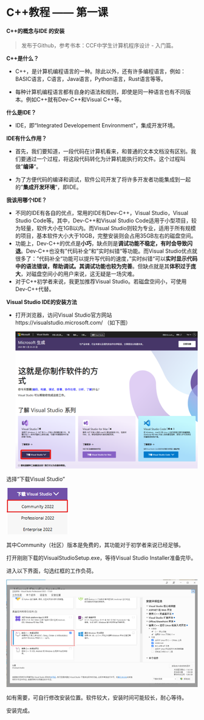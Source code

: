 # C++教程 —— 第一课

#### C++的概念与IDE 的安装

> 发布于Github，参考书本：CCF中学生计算机程序设计 - 入门篇。

**C++是什么？**

- C++，是计算机编程语言的一种。除此以外，还有许多编程语言，例如：BASIC语言，C语言，Java语言，Python语言，Rust语言等等。

- 每种计算机编程语言都有自身的语法和规则，即使是同一种语言也有不同版本。例如C++就有Dev-C++和Visual C++等。

**什么是IDE？**

- IDE，即“Integrated Developement Environment"，集成开发环境。

**IDE有什么作用？**

- 首先，我们要知道，一段代码在计算机看来，和普通的文本文档没有区别。我们要通过一个过程，将这段代码转化为计算机能执行的文件。这个过程叫做”**编译**“。

- 为了方便代码的编译和调试，软件公司开发了将许多开发者功能集成到一起的”**集成开发环境**“，即IDE。

**我该用哪个IDE？**

- 不同的IDE有各自的优点，常用的IDE有Dev-C++，Visual Studio，Visual Studio Code等。其中，Dev-C++和Visual Studio Code适用于小型项目，较为轻量，软件大小在1GB以内。而Visual Studio则较为专业，适用于所有规模的项目，基本软件大小大于10GB，完整安装则会占用35GB左右的磁盘空间。
- 功能上，Dev-C++的优点是**小巧**，缺点则是**调试功能不稳定，有时会导致闪退**。Dev-C++也没有”代码补全“和”实时纠错“等功能。而Visual Studio优点就很多了：”代码补全“功能可以提升写代码的速度，”实时纠错“可以**实时显示代码中的语法错误，帮助调试。**其**调试功能也较为完善**。但缺点就是其**体积过于庞大**，对磁盘空间小的用户来说，这无疑是一场灾难。
- 对于C++初学者来说，我更加推荐Visual Studio。若磁盘空间小，可使用Dev-C++代替。

**Visual Studio IDE的安装方法**

- 打开浏览器，访问Visual Studio官方网站https://visualstudio.microsoft.com/ （如下图）

  <img src="./Resource/CPPTutorials-1-1.png" alt="image-20230520155009967"  />

选择“下载Visual Studio”

![image-20230520155434764](./Resource/CPPTutorials-1-2.png)

其中Community（社区）版本是免费的，其功能对于初学者来说已经足够。

打开刚刚下载的VisualStudioSetup.exe，等待Visual Studio Installer准备完毕。

进入以下界面，勾选红框的工作负荷。

![image-20230520160112849](./Resource/CPPTutorials-1-3.png)

如有需要，可自行修改安装位置。软件较大，安装时间可能较长，耐心等待。

安装完成。

